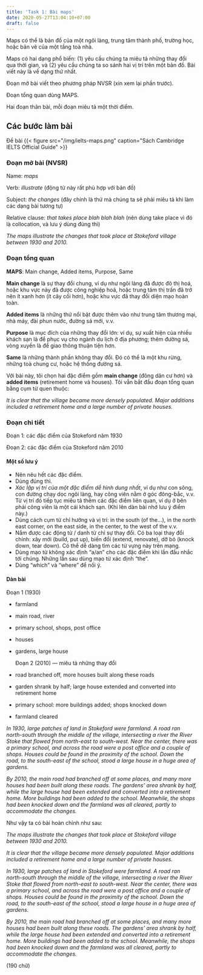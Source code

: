 ```yaml
---
title: 'Task 1: Bài maps'
date: 2020-05-27T13:04:10+07:00
draft: false
---
```


Maps có thể là bản đồ của một ngôi làng, trung tâm thành phố, trường học, hoặc bản vẽ của một tầng toà nhà.

Maps có hai dạng phổ biến: (1) yêu cầu chúng ta miêu tả những thay đổi qua thời gian, và (2) yêu cầu chúng ta so sánh hai vị trí trên một bản đồ. Bài viết này là về dạng thứ nhất.

Đoạn mở bài viết theo phương pháp NVSR (xin xem lại phần trước).

Đoạn tổng quan dùng MAPS.

Hai đoạn thân bài, mỗi đoạn miêu tả một thời điểm.

## Các bước làm bài

Đề bài
{{< figure src="/img/ielts-maps.png" caption="Sách Cambridge IELTS Official Guide" >}}

### Đoạn mở bài (NVSR)

Name: _maps_

Verb: _illustrate_ (động từ này rất phù hợp với bản đồ)

Subject: _the changes_ (đây chính là thứ mà chúng ta sẽ phải miêu tả khi làm các dạng bài tương tự)

Relative clause: _that takes place blah blah blah_ (nên dùng take place vì đó là collocation, và lưu ý dùng đúng thì)

_The maps illustrate the changes that took place at Stokeford village between 1930 and 2010._

### Đoạn tổng quan

**MAPS**: Main change, Added items, Purpose, Same

**Main change** là sự thay đổi chung, ví dụ như ngôi làng đã được đô thị hoá, hoặc khu vực này đã được công nghiệp hoá, hoặc trung tâm thị trấn đã trở nên ít xanh hơn (ít cây cối hơn), hoặc khu vực đã thay đổi diện mạo hoàn toàn.

**Added items** là những thứ nổi bật được thêm vào như trung tâm thương mại, nhà máy, đài phun nước, đường sá mới, v.v.

**Purpose** là mục đích của những thay đổi lớn: ví dụ, sự xuất hiện của nhiều khách sạn là để phục vụ cho ngành du lịch ở địa phương; thêm đường sá, vòng xuyến là để giao thông thuận tiện hơn.

**Same** là những thành phần không thay đổi. Đó có thể là một khu rừng, những toà chung cư, hoặc hệ thống đường sá.

Với bài này, tôi chọn hai đặc điểm gồm **main change** (đông dân cư hơn) và **added items** (retirement home và houses). Tôi vẫn bắt đầu đoạn tổng quan bằng cụm từ quen thuộc:

_It is clear that the village became more densely populated. Major additions included a retirement home and a large number of private houses._

### Đoạn chi tiết

Đoạn 1: các đặc điểm của Stokeford năm 1930

Đoạn 2: các đặc điểm của Stokeford năm 2010

#### Một số lưu ý

- Nên nêu hết các đặc điểm.
- Dùng đúng thì.
- _Xác lập vị trí của một đặc điểm dễ hình dung nhất_, ví dụ như con sông, con đường chạy dọc ngôi làng, hay công viên nằm ở góc đông-bắc, v.v. Từ vị trí đó tiếp tục miêu tả thêm các đặc điểm liên quan, ví dụ ở bên phải công viên là một cái khách sạn. (Khi lên dàn bài nhớ lưu ý điểm này.)
- Dùng cách cụm từ chỉ hướng và vị trí: in the south (of the…), in the north east corner, on the east side, in the center, to the west of the v.v.
- Nắm được các động từ / danh từ chỉ sự thay đổi. Có ba loại thay đổi chính: xây mới (build, put up), biến đổi (extend, renovate), dỡ bỏ (knock down, tear down). Có thể dễ dàng tìm các từ vựng này trên mạng.
- Dùng mạo từ không xác định “a/an” cho các đặc điểm khi lần đầu nhắc tới chúng. Những lần sau dùng mạo từ xác định “the”.
- Dùng “which” và “where” để nối ý.

#### Dàn bài

Đoạn 1 (1930)

- farmland
- main road, river
- primary school, shops, post office
- houses
- gardens, large house

  Đoạn 2 (2010) — miêu tả những thay đổi

- road branched off, more houses built along these roads
- garden shrank by half; large house extended and converted into retirement home
- primary school: more buildings added; shops knocked down
- farmland cleared

_In 1930, large patches of land in Stokeford were farmland. A road ran north-south through the middle of the village, intersecting a river the River Stoke that flowed from north-east to south-west. Near the center, there was a primary school, and across the road were a post office and a couple of shops. Houses could be found in the proximity of the school. Down the road, to the south-east of the school, stood a large house in a huge area of gardens._

_By 2010, the main road had branched off at some places, and many more houses had been built along these roads. The gardens’ area shrank by half, while the large house had been extended and converted into a retirement home. More buildings had been added to the school. Meanwhile, the shops had been knocked down and the farmland was all cleared, partly to accommodate the changes._

Như vậy ta có bài hoàn chỉnh như sau:

_The maps illustrate the changes that took place at Stokeford village between 1930 and 2010._

_It is clear that the village became more densely populated. Major additions included a retirement home and a large number of private houses._

_In 1930, large patches of land in Stokeford were farmland. A road ran north-south through the middle of the village, intersecting a river the River Stoke that flowed from north-east to south-west. Near the center, there was a primary school, and across the road were a post office and a couple of shops. Houses could be found in the proximity of the school. Down the road, to the south-east of the school, stood a large house in a huge area of gardens._

_By 2010, the main road had branched off at some places, and many more houses had been built along these roads. The gardens’ area shrank by half, while the large house had been extended and converted into a retirement home. More buildings had been added to the school. Meanwhile, the shops had been knocked down and the farmland was all cleared, partly to accommodate the changes._

(190 chữ)
